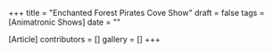 +++
title = "Enchanted Forest Pirates Cove Show"
draft = false
tags = [Animatronic Shows]
date = ""

[Article]
contributors = []
gallery = []
+++